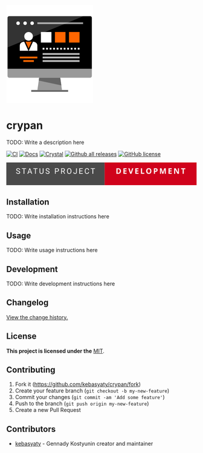 [![Logo](https://github.com/kebasyaty/crypan/raw/v0/logo/logo.svg "Logo")](https://github.com/kebasyaty/crypan "Logo")

# crypan

TODO: Write a description here

[![CI](https://github.com/kebasyaty/crypan/workflows/CI/badge.svg)](https://github.com/kebasyaty/crypan/actions)
[![Docs](https://img.shields.io/badge/docs-available-brightgreen.svg)](https://kebasyaty.github.io/crypan/)
[![Crystal](https://img.shields.io/badge/crystal-v1.10.1%2B-red)](https://crystal-lang.org/)
[![Github all releases](https://img.shields.io/github/downloads/kebasyaty/crypan/total.svg)](https://GitHub.com/kebasyaty/crypan/releases/)
[![GitHub license](https://badgen.net/github/license/kebasyaty/crypan)](https://github.com/kebasyaty/crypan/blob/v0/LICENSE)

<p>
  <img src="https://github.com/kebasyaty/crypan/raw/v0/pictures/status_project/Status_Project-Development-.svg"
    alt="Status Project">
</p>

## Installation

TODO: Write installation instructions here

## Usage

TODO: Write usage instructions here

## Development

TODO: Write development instructions here

## Changelog

[View the change history.](https://github.com/kebasyaty/crypan/blob/v0/CHANGELOG.md "View the change history.")

## License

**This project is licensed under the** [MIT](https://github.com/kebasyaty/crypan/blob/v0/LICENSE "MIT").

## Contributing

1. Fork it (<https://github.com/kebasyaty/crypan/fork>)
2. Create your feature branch (`git checkout -b my-new-feature`)
3. Commit your changes (`git commit -am 'Add some feature'`)
4. Push to the branch (`git push origin my-new-feature`)
5. Create a new Pull Request

## Contributors

- [kebasyaty](https://github.com/kebasyaty) - Gennady Kostyunin creator and maintainer
